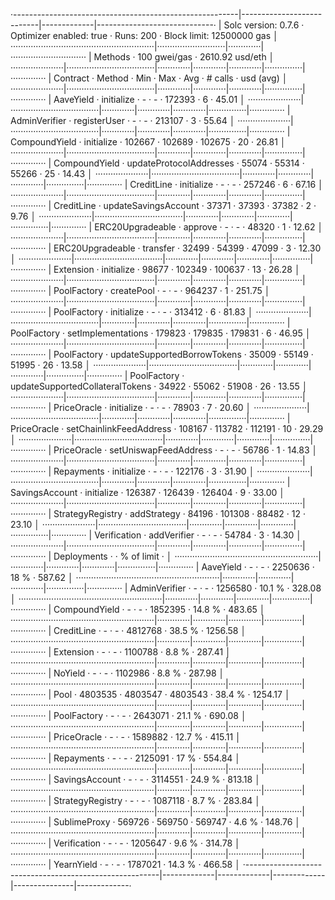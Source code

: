 ·--------------------------------------------------------|---------------------------|-------------|-----------------------------·
|                  Solc version: 0.7.6                   ·  Optimizer enabled: true  ·  Runs: 200  ·  Block limit: 12500000 gas  │
·························································|···························|·············|······························
|  Methods                                               ·              100 gwei/gas               ·       2610.92 usd/eth       │
·····················|···································|·············|·············|·············|···············|··············
|  Contract          ·  Method                           ·  Min        ·  Max        ·  Avg        ·  # calls      ·  usd (avg)  │
·····················|···································|·············|·············|·············|···············|··············
|  AaveYield         ·  initialize                       ·          -  ·          -  ·     172393  ·            6  ·      45.01  │
·····················|···································|·············|·············|·············|···············|··············
|  AdminVerifier     ·  registerUser                     ·          -  ·          -  ·     213107  ·            3  ·      55.64  │
·····················|···································|·············|·············|·············|···············|··············
|  CompoundYield     ·  initialize                       ·     102667  ·     102689  ·     102675  ·           20  ·      26.81  │
·····················|···································|·············|·············|·············|···············|··············
|  CompoundYield     ·  updateProtocolAddresses          ·      55074  ·      55314  ·      55266  ·           25  ·      14.43  │
·····················|···································|·············|·············|·············|···············|··············
|  CreditLine        ·  initialize                       ·          -  ·          -  ·     257246  ·            6  ·      67.16  │
·····················|···································|·············|·············|·············|···············|··············
|  CreditLine        ·  updateSavingsAccount             ·      37371  ·      37393  ·      37382  ·            2  ·       9.76  │
·····················|···································|·············|·············|·············|···············|··············
|  ERC20Upgradeable  ·  approve                          ·          -  ·          -  ·      48320  ·            1  ·      12.62  │
·····················|···································|·············|·············|·············|···············|··············
|  ERC20Upgradeable  ·  transfer                         ·      32499  ·      54399  ·      47099  ·            3  ·      12.30  │
·····················|···································|·············|·············|·············|···············|··············
|  Extension         ·  initialize                       ·      98677  ·     102349  ·     100637  ·           13  ·      26.28  │
·····················|···································|·············|·············|·············|···············|··············
|  PoolFactory       ·  createPool                       ·          -  ·          -  ·     964237  ·            1  ·     251.75  │
·····················|···································|·············|·············|·············|···············|··············
|  PoolFactory       ·  initialize                       ·          -  ·          -  ·     313412  ·            6  ·      81.83  │
·····················|···································|·············|·············|·············|···············|··············
|  PoolFactory       ·  setImplementations               ·     179823  ·     179835  ·     179831  ·            6  ·      46.95  │
·····················|···································|·············|·············|·············|···············|··············
|  PoolFactory       ·  updateSupportedBorrowTokens      ·      35009  ·      55149  ·      51995  ·           26  ·      13.58  │
·····················|···································|·············|·············|·············|···············|··············
|  PoolFactory       ·  updateSupportedCollateralTokens  ·      34922  ·      55062  ·      51908  ·           26  ·      13.55  │
·····················|···································|·············|·············|·············|···············|··············
|  PriceOracle       ·  initialize                       ·          -  ·          -  ·      78903  ·            7  ·      20.60  │
·····················|···································|·············|·············|·············|···············|··············
|  PriceOracle       ·  setChainlinkFeedAddress          ·     108167  ·     113782  ·     112191  ·           10  ·      29.29  │
·····················|···································|·············|·············|·············|···············|··············
|  PriceOracle       ·  setUniswapFeedAddress            ·          -  ·          -  ·      56786  ·            1  ·      14.83  │
·····················|···································|·············|·············|·············|···············|··············
|  Repayments        ·  initialize                       ·          -  ·          -  ·     122176  ·            3  ·      31.90  │
·····················|···································|·············|·············|·············|···············|··············
|  SavingsAccount    ·  initialize                       ·     126387  ·     126439  ·     126404  ·            9  ·      33.00  │
·····················|···································|·············|·············|·············|···············|··············
|  StrategyRegistry  ·  addStrategy                      ·      84196  ·     101308  ·      88482  ·           12  ·      23.10  │
·····················|···································|·············|·············|·············|···············|··············
|  Verification      ·  addVerifier                      ·          -  ·          -  ·      54784  ·            3  ·      14.30  │
·····················|···································|·············|·············|·············|···············|··············
|  Deployments                                           ·                                         ·  % of limit   ·             │
·························································|·············|·············|·············|···············|··············
|  AaveYield                                             ·          -  ·          -  ·    2250636  ·         18 %  ·     587.62  │
·························································|·············|·············|·············|···············|··············
|  AdminVerifier                                         ·          -  ·          -  ·    1256580  ·       10.1 %  ·     328.08  │
·························································|·············|·············|·············|···············|··············
|  CompoundYield                                         ·          -  ·          -  ·    1852395  ·       14.8 %  ·     483.65  │
·························································|·············|·············|·············|···············|··············
|  CreditLine                                            ·          -  ·          -  ·    4812768  ·       38.5 %  ·    1256.58  │
·························································|·············|·············|·············|···············|··············
|  Extension                                             ·          -  ·          -  ·    1100788  ·        8.8 %  ·     287.41  │
·························································|·············|·············|·············|···············|··············
|  NoYield                                               ·          -  ·          -  ·    1102986  ·        8.8 %  ·     287.98  │
·························································|·············|·············|·············|···············|··············
|  Pool                                                  ·    4803535  ·    4803547  ·    4803543  ·       38.4 %  ·    1254.17  │
·························································|·············|·············|·············|···············|··············
|  PoolFactory                                           ·          -  ·          -  ·    2643071  ·       21.1 %  ·     690.08  │
·························································|·············|·············|·············|···············|··············
|  PriceOracle                                           ·          -  ·          -  ·    1589882  ·       12.7 %  ·     415.11  │
·························································|·············|·············|·············|···············|··············
|  Repayments                                            ·          -  ·          -  ·    2125091  ·         17 %  ·     554.84  │
·························································|·············|·············|·············|···············|··············
|  SavingsAccount                                        ·          -  ·          -  ·    3114551  ·       24.9 %  ·     813.18  │
·························································|·············|·············|·············|···············|··············
|  StrategyRegistry                                      ·          -  ·          -  ·    1087118  ·        8.7 %  ·     283.84  │
·························································|·············|·············|·············|···············|··············
|  SublimeProxy                                          ·     569726  ·     569750  ·     569747  ·        4.6 %  ·     148.76  │
·························································|·············|·············|·············|···············|··············
|  Verification                                          ·          -  ·          -  ·    1205647  ·        9.6 %  ·     314.78  │
·························································|·············|·············|·············|···············|··············
|  YearnYield                                            ·          -  ·          -  ·    1787021  ·       14.3 %  ·     466.58  │
·--------------------------------------------------------|-------------|-------------|-------------|---------------|-------------·